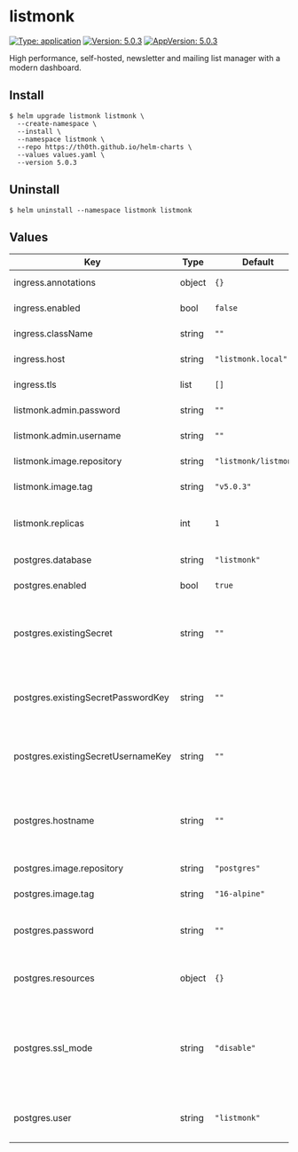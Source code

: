 # listmonk

[![Type: application](https://img.shields.io/badge/Type-application-informational?style=flat-square)](#)
[![Version: 5.0.3](https://img.shields.io/badge/Version-5.0.3-informational?style=flat-square)](#)
[![AppVersion: 5.0.3](https://img.shields.io/badge/AppVersion-5.0.3-informational?style=flat-square)](#)

High performance, self-hosted, newsletter and mailing list manager with a modern dashboard.

## Install

```shell
$ helm upgrade listmonk listmonk \
  --create-namespace \
  --install \
  --namespace listmonk \
  --repo https://th0th.github.io/helm-charts \
  --values values.yaml \
  --version 5.0.3
```

## Uninstall

```shell
$ helm uninstall --namespace listmonk listmonk
```

## Values

| Key                                | Type   | Default               | Description                                                                                                    |
|------------------------------------|--------|-----------------------|----------------------------------------------------------------------------------------------------------------|
| ingress.annotations                | object | `{}`                  | annotations for the ingress                                                                                    |
| ingress.enabled                    | bool   | `false`               | enable the ingress                                                                                             |
| ingress.className                  | string | `""`                  | ingress class name                                                                                             |
| ingress.host                       | string | `"listmonk.local"`    | host for the ingress                                                                                           |
| ingress.tls                        | list   | `[]`                  | tls configuration for the ingress                                                                              |
| listmonk.admin.password            | string | `""`                  | the admin password                                                                                             |
| listmonk.admin.username            | string | `""`                  | the admin username                                                                                             |
| listmonk.image.repository          | string | `"listmonk/listmonk"` | the listmonk image repository                                                                                  |
| listmonk.image.tag                 | string | `"v5.0.3"`            | the listmonk image tag                                                                                         |
| listmonk.replicas                  | int    | `1`                   | the number of listmonk deployment replicas                                                                     |
| postgres.database                  | string | `"listmonk"`          | the postgres database name                                                                                     |
| postgres.enabled                   | bool   | `true`                | enable internal postgres                                                                                       |
| postgres.existingSecret            | string | `""`                  | name of an existing Kubernetes Secret with database credentials                                                |
| postgres.existingSecretPasswordKey | string | `""`                  | key in existingSecret for the database password (required if set)                                              |
| postgres.existingSecretUsernameKey | string | `""`                  | key in existingSecret for the database username (required if set)                                              |
| postgres.hostname                  | string | `""`                  | external postgres hostname (used when postgres.enabled is false)                                               |
| postgres.image.repository          | string | `"postgres"`          | the postgres image repository                                                                                  |
| postgres.image.tag                 | string | `"16-alpine"`         | the postgres image tag                                                                                         |
| postgres.password                  | string | `""`                  | the postgres password (used if existingSecret is not set)                                                      |
| postgres.resources                 | object | `{}`                  | resources configuration for the postgres statefulset                                                           |
| postgres.ssl_mode                  | string | `"disable"`           | the SSL mode for postgres connection. Possible values: allow, disable, prefer, require, verify-ca, verify-full |
| postgres.user                      | string | `"listmonk"`          | the postgres username (used if existingSecret is not set)                                                      |
